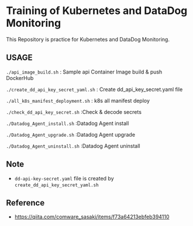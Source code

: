 # Training of Kubernetes and DataDog Monitoring

This Repository is practice for Kubernetes and DataDog Monitoring.

## USAGE

`./api_image_build.sh` : Sample api Container Image build & push DockerHub

`./create_dd_api_key_secret_yaml.sh` : Create dd_api_key_secret.yaml file

`./all_k8s_manifest_deployment.sh` : k8s all manifest deploy

`./check_dd_api_key_secret.sh` :Check & decode secrets

`./Datadog_Agent_install.sh` :Datadog Agent install

`./Datadog_Agent_upgrade.sh` :Datadog Agent upgrade

`./Datadog_Agent_uninstall.sh` :Datadog Agent uninstall

## Note

- `dd-api-key-secret.yaml` file is created by `create_dd_api_key_secret_yaml.sh`

## Reference

- https://qiita.com/comware_sasaki/items/f73a64213ebfeb394110
